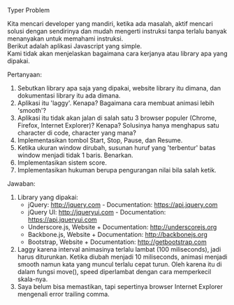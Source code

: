 Typer Problem   
    
Kita mencari developer yang mandiri, ketika ada masalah, aktif mencari solusi dengan sendirinya dan mudah mengerti instruksi tanpa terlalu banyak menanyakan untuk memahami instruksi.     
Berikut adalah aplikasi Javascript yang simple.    
Kami tidak akan menjelaskan bagaimana cara kerjanya atau library apa yang dipakai.   
    
Pertanyaan:   
1. Sebutkan library apa saja yang dipakai, website library itu dimana, dan dokumentasi library itu ada dimana.    
2. Aplikasi itu 'laggy'. Kenapa? Bagaimana cara membuat animasi lebih 'smooth'?    
3. Aplikasi itu tidak akan jalan di salah satu 3 browser populer (Chrome, Firefox, Internet Explorer)? Kenapa? Solusinya hanya menghapus satu character di code, character yang mana?    
4. Implementasikan tombol Start, Stop, Pause, dan Resume.   
5. Ketika ukuran window dirubah, susunan huruf yang 'terbentur' batas window menjadi tidak 1 baris. Benarkan.    
6. Implementasikan sistem score.   
7. Implementasikan hukuman berupa pengurangan nilai bila salah ketik.

Jawaban: 
1. Library yang dipakai:
   - jQuery: http://jquery.com - Documentation: https://api.jquery.com
   - jQuery UI: http://jqueryui.com - Documentation: https://api.jqueryui.com
   - Underscore.js, Website + Documentation: http://underscorejs.org
   - Backbone.js, Website + Documentation: http://backbonejs.org
   - Bootstrap, Website + Documentation: http://getbootstrap.com
2. Laggy karena interval animasinya terlalu lambat (100 miliseconds), jadi harus diturunkan. Ketika diubah menjadi 10 miliseconds, animasi menjadi smooth namun kata yang muncul terlalu cepat turun. Oleh karena itu di dalam fungsi move(), speed diperlambat dengan cara memperkecil skala-nya. 
3. Saya belum bisa memastikan, tapi sepertinya browser Internet Explorer mengenali error trailing comma. 